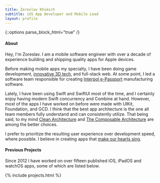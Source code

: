```yaml
---
title: Zoreslav Khimich
subtitle: iOS App Developer and Mobile Lead
layout: profile
---
```


{::options parse_block_html="true" /}

<section>

#### About

Hey, I'm Zoreslav. I am a mobile software engineer with over a decade of experience building and shipping quality apps for Apple devices.

Before making mobile apps my specialty, I have been doing game development, [innovative 3D tech](https://www.crunchbase.com/organization/mydeco), and full-stack web. At some point, I led a software team responsible for creating [Interpol e-Passport](https://en.wikipedia.org/wiki/Interpol_Travel_Document) manufacturing software.

Lately, I have been using Swift and SwiftUI most of the time, and I certainly enjoy having modern Swift concurrency and Combine at hand. However, most of the apps I have worked on before were made with UIKit, Foundation, and GCD. I think that the best app architecture is the one all team members fully understand and can consistently utilize. That being said, to my mind [Clean Architecture](https://nalexn.github.io/clean-architecture-swiftui/) and [The Composable Architecture](https://github.com/pointfreeco/swift-composable-architecture) are among the better choices. 

I prefer to prioritize the resulting user experience over development speed, where possible. I believe in creating apps that [make our hearts sing](https://daringfireball.net/2023/02/making_our_hearts_sing).

</section><section>

#### Previous Projects

Since 2012 I have worked on over fifteen published iOS, iPadOS and watchOS apps, some of which are listed below.

{% include projects.html %}

</section>


